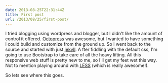 ```yaml
---
date: 2013-08-25T22:31:44Z
title: First post
url: /2013/08/25/first-post/
---
```


I tried blogging using wordpress and blogger, but I didn't like the amount of control it offered. 
[Octopress][octopress] was awesome, but I wanted to have something I could build and 
customize from the ground up. 
So I went back to the source and started with just [jekyll][Jekyll]. A
fter fiddling with the default css, I'm going to use Bootstrap to take care of
all the heavy lifting. 
All this responsive web stuff is pretty new to me, so I'll get my feet wet this way. 
Not to mention playing around with [LESS][less] (which is really awesome!).

So lets see where this goes. 

[jekyll]:    http://jekyllrb.com
[octopress]: http://octopress.org/
[less]:     http://lesscss.org/
